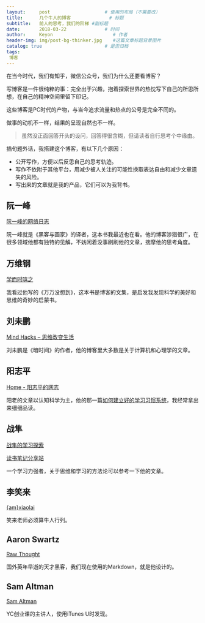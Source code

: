 ```yaml
---
layout:     post                    # 使用的布局（不需要改）
title:      几个牛人的博客              # 标题 
subtitle:   前人的思考，我们的阶梯 #副标题
date:       2018-03-22              # 时间
author:     Keyon                      # 作者
header-img: img/post-bg-thinker.jpg    #这篇文章标题背景图片
catalog: true                       # 是否归档
tags:
 博客
---
```


在当今时代，我们有知乎，微信公众号，我们为什么还要看博客？

写博客是一件很纯粹的事：完全出于兴趣，抱着探索世界的热忱写下自己的所思所想，在自己的精神空间里留下印记。

这些博客是PC时代的产物，与当今追求流量和热点的公号是完全不同的。

做事的动机不一样，结果的呈现自然也不一样。

> 虽然没正面回答开头的设问，回答得很含糊，但请读者自行思考个中缘由。

插句题外话，我搭建这个博客，有以下几个原因：

* 公开写作，方便以后反思自己的思考轨迹。
* 写作不依附于其他平台，用减少被人关注的可能性换取表达自由和减少文章遗失的风险。
* 写出来的文章就是我的产品，它们可以为我背书。

## 阮一峰

[阮一峰的网络日志](http://www.ruanyifeng.com/blog/)

阮一峰就是《黑客与画家》的译者，这本书我最近也在看。他的博客涉猎很广，在很多领域他都有独特的见解，不妨闲着没事刷刷他的文章，揣摩他的思考角度。

## 万维钢

[学而时嘻之](https://www.geekonomics10000.com)

我看过他写的《万万没想到》，这本书是博客的文集，是启发我发现科学的美好和思维的奇妙的启蒙书。

## 刘未鹏

[Mind Hacks – 思维改变生活](http://mindhacks.cn/?dt_dapp=1)

刘未鹏是《暗时间》的作者，他的博客里大多数是关于计算机和心理学的文章。

## 阳志平

[Home - 阳志平的网志](http://www.yangzhiping.com)

阳老的文章以认知科学为主，他的那一篇[如何建立好的学习习惯系统](http://www.yangzhiping.com/psy/EstablishLearningSystem.html)，我经常拿出来细细品读。

## 战隼

[战隼的学习探索](http://www.read.org.cn/)

[读书笔记分享站](http://www.write.org.cn/)

一个学习力强者，关于思维和学习的方法论可以参考一下他的文章。

## 李笑来

[{am}xiaolai](http://lixiaolai.com/)

笑来老师必须算牛人行列。

## Aaron Swartz

[Raw Thought](http://www.aaronsw.com/weblog/)

国外英年早逝的天才黑客，我们现在使用的Markdown，就是他设计的。

## Sam Altman

[Sam Altman](http://blog.samaltman.com)

YC创业课的主讲人，使用iTunes U时发现。